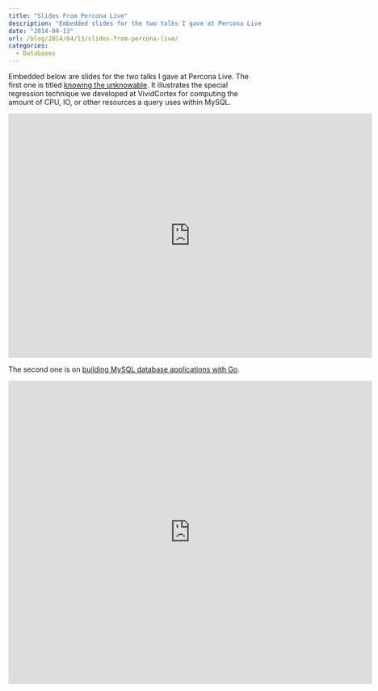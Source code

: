 ```yaml
---
title: "Slides From Percona Live"
description: "Embedded slides for the two talks I gave at Percona Live."
date: "2014-04-13"
url: /blog/2014/04/13/slides-from-percona-live/
categories:
  - Databases
---
```


Embedded below are slides for the two talks I gave at Percona Live. The first one is titled [knowing the unknowable](https://www.percona.com/live/mysql-conference-2014/sessions/knowing-unknowable-query-metrics). It illustrates the special regression technique we developed at VividCortex for computing the amount of CPU, IO, or other resources a query uses within MySQL.

<iframe src="https://app.box.com/embed_widget/uq5eyck1vhoc/s/2k90axu9na6rbu1y8uw6?view=list&sort=name&direction=ASC&theme=blue" width="720" height="484" frameborder="0" allowfullscreen webkitallowfullscreen mozallowfullscreen oallowfullscreen msallowfullscreen></iframe>

The second one is on [building MySQL database applications with Go](https://www.percona.com/live/mysql-conference-2014/sessions/developing-mysql-applications-go).

<iframe src="https://app.box.com/embed_widget/67pmb7eyuct3/s/jx5lncbvngf6j5v5uovr?view=list&sort=name&direction=ASC&theme=blue" width="720" height="600" frameborder="0" allowfullscreen webkitallowfullscreen mozallowfullscreen oallowfullscreen msallowfullscreen></iframe>


